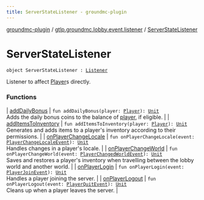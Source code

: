 ```yaml
---
title: ServerStateListener - groundmc-plugin
---
```


[groundmc-plugin](../../index.html) / [gtlp.groundmc.lobby.event.listener](../index.html) / [ServerStateListener](.)

# ServerStateListener

`object ServerStateListener : `[`Listener`](https://hub.spigotmc.org/javadocs/spigot/org/bukkit/event/Listener.html)

Listener to affect [Player](https://hub.spigotmc.org/javadocs/spigot/org/bukkit/entity/Player.html)s directly.

### Functions

| [addDailyBonus](add-daily-bonus.html) | `fun addDailyBonus(player: `[`Player`](https://hub.spigotmc.org/javadocs/spigot/org/bukkit/entity/Player.html)`): `[`Unit`](https://kotlinlang.org/api/latest/jvm/stdlib/kotlin/-unit/index.html)<br>Adds the daily bonus coins to the balance of [player](add-daily-bonus.html#gtlp.groundmc.lobby.event.listener.ServerStateListener$addDailyBonus(org.bukkit.entity.Player)/player), if eligible. |
| [addItemsToInventory](add-items-to-inventory.html) | `fun addItemsToInventory(player: `[`Player`](https://hub.spigotmc.org/javadocs/spigot/org/bukkit/entity/Player.html)`): `[`Unit`](https://kotlinlang.org/api/latest/jvm/stdlib/kotlin/-unit/index.html)<br>Generates and adds items to a player's inventory according to their permissions. |
| [onPlayerChangeLocale](on-player-change-locale.html) | `fun onPlayerChangeLocale(event: `[`PlayerChangeLocaleEvent`](../../gtlp.groundmc.lobby.event/-player-change-locale-event/index.html)`): `[`Unit`](https://kotlinlang.org/api/latest/jvm/stdlib/kotlin/-unit/index.html)<br>Handles changes in a player's locale. |
| [onPlayerChangeWorld](on-player-change-world.html) | `fun onPlayerChangeWorld(event: `[`PlayerChangedWorldEvent`](https://hub.spigotmc.org/javadocs/spigot/org/bukkit/event/player/PlayerChangedWorldEvent.html)`): `[`Unit`](https://kotlinlang.org/api/latest/jvm/stdlib/kotlin/-unit/index.html)<br>Saves and restores a player's inventory when travelling between the lobby world and another world. |
| [onPlayerLogin](on-player-login.html) | `fun onPlayerLogin(event: `[`PlayerJoinEvent`](https://hub.spigotmc.org/javadocs/spigot/org/bukkit/event/player/PlayerJoinEvent.html)`): `[`Unit`](https://kotlinlang.org/api/latest/jvm/stdlib/kotlin/-unit/index.html)<br>Handles a player joining the server. |
| [onPlayerLogout](on-player-logout.html) | `fun onPlayerLogout(event: `[`PlayerQuitEvent`](https://hub.spigotmc.org/javadocs/spigot/org/bukkit/event/player/PlayerQuitEvent.html)`): `[`Unit`](https://kotlinlang.org/api/latest/jvm/stdlib/kotlin/-unit/index.html)<br>Cleans up when a player leaves the server. |

